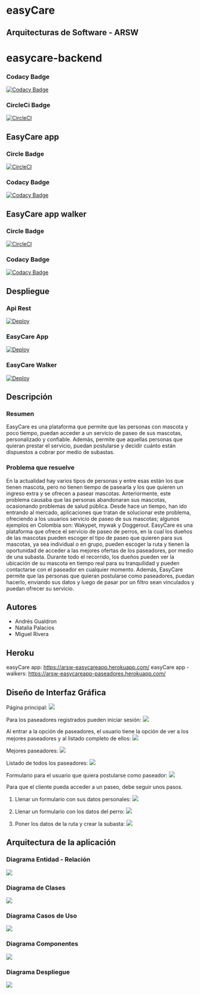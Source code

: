 # easyCare

## Arquitecturas de Software - ARSW

# easycare-backend

### Codacy Badge

[![Codacy Badge](https://api.codacy.com/project/badge/Grade/404e3a94617d41b989f2c47007ca9179)](https://www.codacy.com/manual/migue1994/easycare-backend?utm_source=github.com&amp;utm_medium=referral&amp;utm_content=migue1994/easycare-backend&amp;utm_campaign=Badge_Grade)

### CircleCi Badge

[![CircleCI](https://circleci.com/gh/migue1994/easycare-backend.svg?style=svg)](https://circleci.com/gh/migue1994/easycare-backend)

## EasyCare app

### Circle Badge
[![CircleCI](https://circleci.com/gh/AndresFelipeGualdron/easycareapp.svg?style=svg)](https://circleci.com/gh/AndresFelipeGualdron/easycareapp)

### Codacy Badge
[![Codacy Badge](https://api.codacy.com/project/badge/Grade/04c7a47585da4118a22f076966e760ef)](https://www.codacy.com/manual/AndresFelipeGualdron/easycareapp?utm_source=github.com&amp;utm_medium=referral&amp;utm_content=AndresFelipeGualdron/easycareapp&amp;utm_campaign=Badge_Grade)

## EasyCare app walker

### Circle Badge
[![CircleCI](https://circleci.com/gh/Nattpalacios/easyCareApp-paseadores.svg?style=svg)](https://circleci.com/gh/Nattpalacios/easyCareApp-paseadores)

### Codacy Badge
[![Codacy Badge](https://api.codacy.com/project/badge/Grade/ba1f543d16f547acb2af97b86b0156fb)](https://www.codacy.com/manual/Nattpalacios/easyCareApp-paseadores?utm_source=github.com&amp;utm_medium=referral&amp;utm_content=Nattpalacios/easyCareApp-paseadores&amp;utm_campaign=Badge_Grade)

## Despliegue

### Api Rest
[![Deploy](https://www.herokucdn.com/deploy/button.svg)](https://arswbackeasycare.herokuapp.com/swagger-ui.html)

### EasyCare App
[![Deploy](https://www.herokucdn.com/deploy/button.svg)](https://arsw-easycareapp.herokuapp.com/)
### EasyCare Walker
[![Deploy](https://www.herokucdn.com/deploy/button.svg)](https://arsw-easycareapp-paseadores.herokuapp.com/)
## Descripción

### Resumen
EasyCare es una plataforma que permite que las personas con mascota y poco tiempo, puedan acceder a un servicio de paseo de sus mascotas, personalizado y confiable. Además, permite que aquellas personas que quieran prestar el servicio, puedan postularse y decidir cuánto están dispuestos a cobrar por medio de subastas.

### Problema que resuelve
En la actualidad hay varios tipos de personas y entre esas están los que tienen mascota, pero no tienen tiempo de pasearla y los que quieren un ingreso extra y se ofrecen a pasear mascotas. Anteriormente, este problema causaba que las personas abandonaran sus mascotas, ocasionando problemas de salud pública. Desde hace un tiempo, han ido entrando al mercado, aplicaciones que tratan de solucionar este problema, ofreciendo a los usuarios servicio de paseo de sus mascotas; algunos ejemplos en Colombia son: Wakypet, mywak y Doggerout.
EasyCare es una plataforma que ofrece el servicio de paseo de perros, en la cual los dueños de las mascotas pueden escoger el tipo de paseo que quieren para sus mascotas, ya sea individual o en grupo, pueden escoger la ruta y tienen la oportunidad de acceder a las mejores ofertas de los paseadores, por medio de una subasta. Durante todo el recorrido, los dueños pueden ver la ubicación de su mascota en tiempo real para su tranquilidad y pueden contactarse con el paseador en cualquier momento. Además, EasyCare permite que las personas que quieran postularse como paseadores, puedan hacerlo, enviando sus datos y luego de pasar por un filtro sean vinculados y puedan ofrecer su servicio.

## Autores
- Andrés Gualdron
- Natalia Palacios
- Miguel Rivera

## Heroku

easyCare app: https://arsw-easycareapp.herokuapp.com/
easyCare app - walkers: https://arsw-easycareapp-paseadores.herokuapp.com/

## Diseño de Interfaz Gráfica

Página principal:
![](https://raw.githubusercontent.com/AndresFelipeGualdron/easyCare/master/mockups/1.png)

Para los paseadores registrados pueden iniciar sesión:
![](https://raw.githubusercontent.com/AndresFelipeGualdron/easyCare/master/mockups/2.png)

Al entrar a la opción de paseadores, el usuario tiene la opción de ver a los mejores paseadores y al listado completo de ellos:
![](https://raw.githubusercontent.com/AndresFelipeGualdron/easyCare/master/mockups/3.png)

Mejores paseadores:
![](https://raw.githubusercontent.com/AndresFelipeGualdron/easyCare/master/mockups/4.png)

Listado de todos los paseadores:
![](https://raw.githubusercontent.com/AndresFelipeGualdron/easyCare/master/mockups/5.png)

Formulario para el usuario que quiera postularse como paseador:
![](https://raw.githubusercontent.com/AndresFelipeGualdron/easyCare/master/mockups/6.png)

Para que el cliente pueda acceder a un paseo, debe seguir unos pasos.

1. Llenar un formulario con sus datos personales:
![](https://raw.githubusercontent.com/AndresFelipeGualdron/easyCare/master/mockups/7.png)

2. Llenar un formulario con los datos del perro:
![](https://raw.githubusercontent.com/AndresFelipeGualdron/easyCare/master/mockups/8.png)

3. Poner los datos de la ruta y crear la subasta:
![](https://raw.githubusercontent.com/AndresFelipeGualdron/easyCare/master/mockups/9.png)

## Arquitectura de la aplicación

### Diagrama Entidad - Relación
![](https://raw.githubusercontent.com/AndresFelipeGualdron/easyCare/master/img/entidad-relacion.PNG)

### Diagrama de Clases
![](https://raw.githubusercontent.com/AndresFelipeGualdron/easyCare/master/img/clases.PNG)

### Diagrama Casos de Uso
![](https://github.com/AndresFelipeGualdron/easyCare/blob/master/img/casosDeUso.PNG)

### Diagrama Componentes
![](https://raw.githubusercontent.com/AndresFelipeGualdron/easyCare/master/img/componentes.png)

### Diagrama Despliegue
![](https://raw.githubusercontent.com/AndresFelipeGualdron/easyCare/master/img/despliegue.png)
